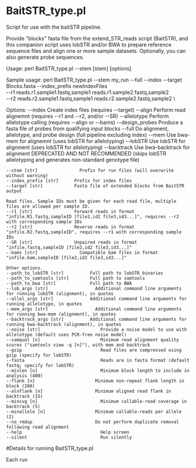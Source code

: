 # BaitSTR_type.pl
Script for use with the baitSTR pipeline.

Provide "blocks" fasta file from the extend_STR_reads script (BaitSTR), and this companion script uses lobSTR and/or BWA to 
prepare reference sequence files and align one or more sample datasets. Optionally, you can also generate probe sequences.

Usage:
	perl BaitSTR_type.pl --stem [stem] [options]

Sample usage:
	perl BaitSTR_type.pl --stem my_run --full --index --target Blocks.fasta --index_prefix newIndexFiles \
  	--r1 reads.r1.sample1.fastq,sample1 reads.r1.sample2.fastq,sample2 \
  	--r2 reads.r2.sample1.fastq,sample1 reads.r2.sample2.fastq,sample2 \

Options:
	--index			            Create index files (requires --target)
	--align			            Perform read alignemnt (requires --r1 and --r2, and/or --SR)
	--allelotype		        Perform allelotype calling (requires --align or --bams)
	--design_probes		      Produce a fasta file of probes from qualifying input blocks
	--full			            Do alignment, allelotype, and probe design (full pipeline excluding index)
	--mem			              Use bwa-mem for alignemnt (uses lobSTR for allelotyping)
	--lobSTR		            Use lobSTR for alignment (uses lobSTR for allelotyping)
	--backtrack		          Use bwa-backtrack for alignment DEPRECATED AND NOT RECOMMENDED (skips lobSTR allelotyping and generates non-standard genotype file)
	
	--stem [str]		        Prefix for run files (will overwrite without warning)
	--index_prefix [str]	  Prefix for index files
	--target [str]		      Fasta file of extended blocks from BaitSTR output

  	Read files. Sample IDs must be given for each read file, multiple files are allowed per sample ID.
	--r1 [str]		          Forward reads in format "infile.R1.fastq,sampleID [file2,id2 file3,id3...]", requires --r2 with corresponding sample IDs
	--r2 [str]		          Reverse reads in format "infile.R2.fastq,sampleID", requires --r1 with corresponding sample IDs
	--SR [str]		          Unpaired reads in format "infile.fastq,sampleID [file2,id2 file3,id3...]"
	--bams [str]		        Compatible bam files in format "infile.bam,sampleID [file2,id2 file3,id3...]"
	
	Other options.
	--path_to_lobSTR [str]		    Full path to lobSTR binaries
	--path_to_samtools [str]	    Full path to samtools
	--path_to_bwa [str]		        Full path to BWA
	--lob_args [str]		          Additional command line arguments for running lobSTR (alignment), in quotes
	--allel_args [str]		        Additional command line arguments for running allelotype, in quotes
	--mem_args [str]		          Additional command line arguments for running bwa-mem (alignment), in quotes
	--backtrack_args [str]		    Additional command line arguments for running bwa-backtrack (alignment), in quotes
	--noise [str]			            Provide a noise model to use with allelotype (default uses PCR-free noise model)
	--samqual [n]			            Minimum read alignment quality scores ("samtools view -q [n]"), with mem and backtrack
	--gzip				                Read files are compressed using gzip (specify for lobSTR)
	--fasta				                Reads are in fasta format (default fastq; specify for lobSTR)
	--minlen [n]			            Minimum block length to include in analysis (400)
	--flank [n]			              Minimum non-repeat flank length in block (200)
	--alnflank [n]			          Minimum aligned read flank in backtrack (15)
	--mincvg [n]			            Minimum callable-read coverage in backtrack (5)
	--minallele [n]			          Minimum callable-reads per allele (2)
	--no_rmdup			              Do not perform duplicate removal following read alignment
	--help				                Help screen
	--silent			                Run silently

#Details for running BaitSTR_type.pl

Each run 
